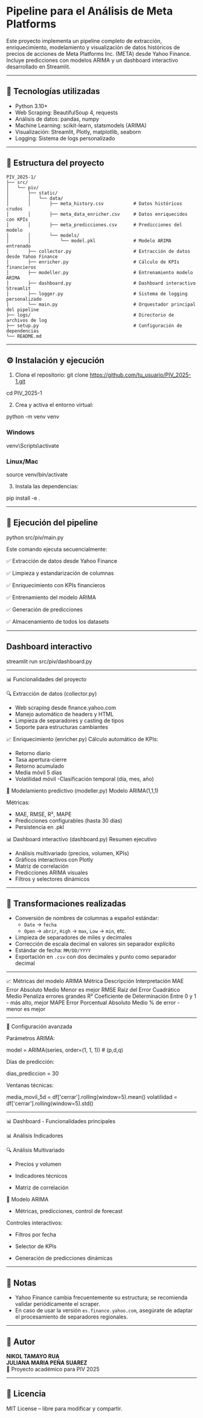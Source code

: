 # Pipeline para el Análisis de Meta Platforms

Este proyecto implementa un pipeline completo de extracción, enriquecimiento, modelamiento y visualización de datos históricos de precios de acciones de Meta Platforms Inc. (META) desde Yahoo Finance. Incluye predicciones con modelos ARIMA y un dashboard interactivo desarrollado en Streamlit.

---

## 🚀 Tecnologías utilizadas

- Python 3.10+
- Web Scraping: BeautifulSoup 4, requests
- Análisis de datos: pandas, numpy
- Machine Learning: scikit-learn, statsmodels (ARIMA)
- Visualización: Streamlit, Plotly, matplotlib, seaborn
- Logging: Sistema de logs personalizado

---

## 🧠 Estructura del proyecto
```
PIV_2025-1/
├── src/
│   └── piv/
│       ├── static/
│       │   └── data/
│       │       ├── meta_history.csv           # Datos históricos crudos
│       │       ├── meta_data_enricher.csv     # Datos enriquecidos con KPIs
│       │       ├── meta_predicciones.csv      # Predicciones del modelo
│       │       └── models/
│       │           └── model.pkl              # Modelo ARIMA entrenado
│       ├── collector.py                       # Extracción de datos desde Yahoo Finance
│       ├── enricher.py                        # Cálculo de KPIs financieros
│       ├── modeller.py                        # Entrenamiento modelo ARIMA
│       ├── dashboard.py                       # Dashboard interactivo Streamlit
│       ├── logger.py                          # Sistema de logging personalizado
│       └── main.py                            # Orquestador principal del pipeline
├── logs/                                      # Directorio de archivos de log
├── setup.py                                   # Configuración de dependencias
└── README.md

```
---

## ⚙️ Instalación y ejecución

1. Clona el repositorio:
git clone https://github.com/tu_usuario/PIV_2025-1.git

cd PIV_2025-1

2. Crea y activa el entorno virtual:

python -m venv venv

### Windows
venv\Scripts\activate

### Linux/Mac
source venv/bin/activate

3. Instala las dependencias:

pip install -e .

---

## 🔄 Ejecución del pipeline

python src/piv/main.py

Este comando ejecuta secuencialmente:

✅ Extracción de datos desde Yahoo Finance

✅ Limpieza y estandarización de columnas

✅ Enriquecimiento con KPIs financieros

✅ Entrenamiento del modelo ARIMA

✅ Generación de predicciones

✅ Almacenamiento de todos los datasets

---

## Dashboard interactivo

streamlit run src/piv/dashboard.py

---

📊 Funcionalidades del proyecto

🔍 Extracción de datos (collector.py)

 - Web scraping desde finance.yahoo.com
 - Manejo automático de headers y HTML
 - Limpieza de separadores y casting de tipos
 - Soporte para estructuras cambiantes

📈 Enriquecimiento (enricher.py)
Cálculo automático de KPIs:

- Retorno diario
- Tasa apertura-cierre
- Retorno acumulado
- Media móvil 5 días
- Volatilidad móvil
-Clasificación temporal (día, mes, año)

🤖 Modelamiento predictivo (modeller.py)
Modelo ARIMA(1,1,1)

Métricas:
- MAE, RMSE, R², MAPE
- Predicciones configurables (hasta 30 días)
- Persistencia en .pkl

📊 Dashboard interactivo (dashboard.py)
Resumen ejecutivo

- Análisis multivariado (precios, volumen, KPIs)
- Gráficos interactivos con Plotly
- Matriz de correlación
- Predicciones ARIMA visuales
- Filtros y selectores dinámicos

---

## 🧹 Transformaciones realizadas

- Conversión de nombres de columnas a español estándar:
  - `Date` → `fecha`
  - `Open` → `abrir`, `High` → `max`, `Low` → `min`, etc.
- Limpieza de separadores de miles y decimales
- Corrección de escala decimal en valores sin separador explícito
- Estándar de fecha: `MM/DD/YYYY`
- Exportación en `.csv` con dos decimales y punto como separador decimal

---

📈 Métricas del modelo ARIMA
Métrica	Descripción	Interpretación
MAE	Error Absoluto Medio	Menor es mejor
RMSE	Raíz del Error Cuadrático Medio	Penaliza errores grandes
R²	Coeficiente de Determinación	Entre 0 y 1 - más alto, mejor
MAPE	Error Porcentual Absoluto Medio	% de error - menor es mejor

---

🔧 Configuración avanzada

Parámetros ARIMA:

model = ARIMA(series, order=(1, 1, 1))  # (p,d,q)

Días de predicción:

dias_prediccion = 30

Ventanas técnicas:

media_movil_5d = df['cerrar'].rolling(window=5).mean()
volatilidad = df['cerrar'].rolling(window=5).std()

---

📊 Dashboard - Funcionalidades principales


📊 Análisis Indicadores

🔍 Análisis Multivariado

 - Precios y volumen

 - Indicadores técnicos

 - Matriz de correlación

🤖 Modelo ARIMA

 - Métricas, predicciones, control de forecast

Controles interactivos:

- Filtros por fecha

- Selector de KPIs

- Generación de predicciones dinámicas

---

## 📌 Notas

- Yahoo Finance cambia frecuentemente su estructura; se recomienda validar periódicamente el scraper.
- En caso de usar la versión `es.finance.yahoo.com`, asegúrate de adaptar el procesamiento de separadores regionales.

---

## 👤 Autor

**NIKOL TAMAYO RUA**  
**JULIANA MARIA PEÑA SUAREZ**  
🦍 Proyecto académico para PIV 2025  


---

## 📄 Licencia

MIT License – libre para modificar y compartir.









